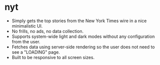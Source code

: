 # nyt

* Simply gets the top stories from the New York Times wire in a nice minimalistic UI.
* No frills, no ads, no data collection.
* Supports system-wide light and dark modes without any configuration from the user.
* Fetches data using server-side rendering so the user does not need to see a "LOADING" page.
* Built to be responsive to all screen sizes.
